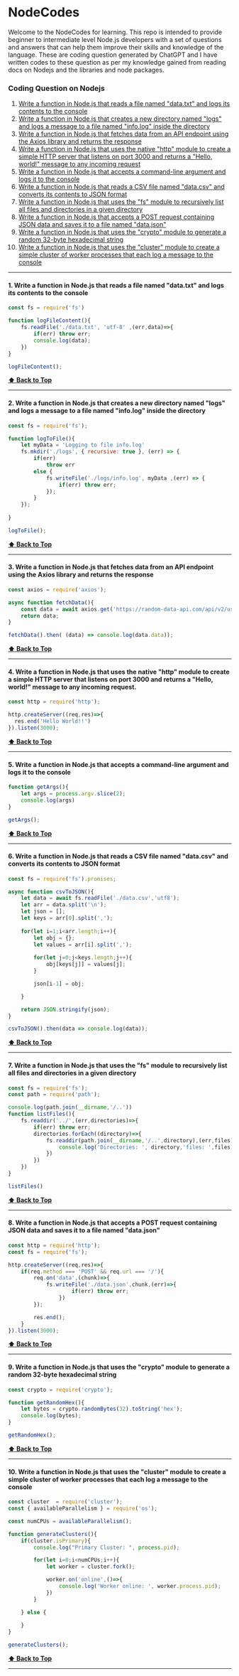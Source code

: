 # NodeCodes

Welcome to the NodeCodes for learning. This repo is intended to provide beginner to intermediate level Node.js developers with a set of questions and answers that can help them improve their skills and knowledge of the language. These are coding question generated by ChatGPT and I have written codes to these question as per my knowledge gained from reading docs on Nodejs and the libraries and node packages.

### Coding Question on Nodejs

1. [Write a function in Node.js that reads a file named "data.txt" and logs its contents to the console](#1-write-a-function-in-nodejs-that-reads-a-file-named-datatxt-and-logs-its-contents-to-the-console)
2. [Write a function in Node.js that creates a new directory named "logs" and logs a message to a file named "info.log" inside the directory](#2-write-a-function-in-nodejs-that-creates-a-new-directory-named-logs-and-logs-a-message-to-a-file-named-infolog-inside-the-directory)
3. [Write a function in Node.js that fetches data from an API endpoint using the Axios library and returns the response](#3-write-a-function-in-nodejs-that-fetches-data-from-an-api-endpoint-using-the-axios-library-and-returns-the-response)
4. [Write a function in Node.js that uses the native "http" module to create a simple HTTP server that listens on port 3000 and returns a "Hello, world!" message to any incoming request](#4-write-a-function-in-nodejs-that-uses-the-native-http-module-to-create-a-simple-http-server-that-listens-on-port-3000-and-returns-a-hello-world-message-to-any-incoming-request)
5. [Write a function in Node.js that accepts a command-line argument and logs it to the console](#5-write-a-function-in-nodejs-that-accepts-a-command-line-argument-and-logs-it-to-the-console)
6. [Write a function in Node.js that reads a CSV file named "data.csv" and converts its contents to JSON format](#6-write-a-function-in-nodejs-that-reads-a-csv-file-named-datacsv-and-converts-its-contents-to-json-format)
7. [Write a function in Node.js that uses the "fs" module to recursively list all files and directories in a given directory](#7-write-a-function-in-nodejs-that-uses-the-fs-module-to-recursively-list-all-files-and-directories-in-a-given-directory)
8. [Write a function in Node.js that accepts a POST request containing JSON data and saves it to a file named "data.json"](#8-write-a-function-in-nodejs-that-accepts-a-post-request-containing-json-data-and-saves-it-to-a-file-named-datajson)
9. [Write a function in Node.js that uses the "crypto" module to generate a random 32-byte hexadecimal string](#9-write-a-function-in-nodejs-that-uses-the-crypto-module-to-generate-a-random-32-byte-hexadecimal-string)
10. [Write a function in Node.js that uses the "cluster" module to create a simple cluster of worker processes that each log a message to the console](#10-write-a-function-in-nodejs-that-uses-the-cluster-module-to-create-a-simple-cluster-of-worker-processes-that-each-log-a-message-to-the-console)
___
#### 1. Write a function in Node.js that reads a file named "data.txt" and logs its contents to the console
```js
const fs = require('fs')

function logFileContent(){
    fs.readFile('./data.txt', 'utf-8' ,(err,data)=>{
        if(err) throw err;
        console.log(data);
    })
}

logFileContent();
```
**[⬆ Back to Top](#coding-question-on-nodejs)**
___
#### 2. Write a function in Node.js that creates a new directory named "logs" and logs a message to a file named "info.log" inside the directory
```js 
const fs = require('fs');

function logToFile(){
    let myData = 'Logging to file info.log'
    fs.mkdir('./logs', { recursive: true }, (err) => {
        if(err) 
            throw err
        else {
            fs.writeFile('./logs/info.log', myData ,(err) => {
                if(err) throw err;
            });
        }
    });
    
}

logToFile();
```
**[⬆ Back to Top](#coding-question-on-nodejs)**
___
#### 3. Write a function in Node.js that fetches data from an API endpoint using the Axios library and returns the response
```js
const axios = require('axios');

async function fetchData(){
    const data = await axios.get('https://random-data-api.com/api/v2/users');
    return data;
}

fetchData().then( (data) => console.log(data.data));
```
**[⬆ Back to Top](#coding-question-on-nodejs)**
___
#### 4. Write a function in Node.js that uses the native "http" module to create a simple HTTP server that listens on port 3000 and returns a "Hello, world!" message to any incoming request.
```js
const http = require('http');

http.createServer((req,res)=>{
  res.end('Hello World!!')
}).listen(3000);
```
**[⬆ Back to Top](#coding-question-on-nodejs)**
___
#### 5. Write a function in Node.js that accepts a command-line argument and logs it to the console
```js
function getArgs(){
    let args = process.argv.slice(2);
    console.log(args)
}

getArgs();
```
**[⬆ Back to Top](#coding-question-on-nodejs)**
___
#### 6. Write a function in Node.js that reads a CSV file named "data.csv" and converts its contents to JSON format
```js
const fs = require('fs').promises;

async function csvToJSON(){
    let data = await fs.readFile('./data.csv','utf8');
    let arr = data.split('\n');
    let json = [];
    let keys = arr[0].split(',');
    
    for(let i=1;i<arr.length;i++){
        let obj = {};
        let values = arr[i].split(',');
        
        for(let j=0;j<keys.length;j++){
            obj[keys[j]] = values[j];
        }

        json[i-1] = obj;

    }

    return JSON.stringify(json);
}

csvToJSON().then(data => console.log(data));
```
**[⬆ Back to Top](#coding-question-on-nodejs)**
___
#### 7. Write a function in Node.js that uses the "fs" module to recursively list all files and directories in a given directory
```js
const fs = require('fs');
const path = require('path');

console.log(path.join(__dirname,'/..'))
function listFiles(){
    fs.readdir('../',(err,directories)=>{
        if(err) throw err;
        directories.forEach((directory)=>{
            fs.readdir(path.join(__dirname,'/..',directory),(err,files)=>{
                console.log('Directories: ', directory,'files: ',files);
            })
        })
    })
}

listFiles()
```
**[⬆ Back to Top](#coding-question-on-nodejs)**
___
#### 8. Write a function in Node.js that accepts a POST request containing JSON data and saves it to a file named "data.json"
```js
const http = require('http');
const fs = require('fs');

http.createServer((req,res)=>{
    if(req.method === 'POST' && req.url === '/'){
        req.on('data',(chunk)=>{
            fs.writeFile('./data.json',chunk,(err)=>{
                    if(err) throw err;
                })
        });

        res.end();
    }
}).listen(3000);
```
**[⬆ Back to Top](#coding-question-on-nodejs)**
___
#### 9. Write a function in Node.js that uses the "crypto" module to generate a random 32-byte hexadecimal string
```js
const crypto = require('crypto');

function getRandomHex(){
    let bytes = crypto.randomBytes(32).toString('hex');
    console.log(bytes);
}

getRandomHex();
```
**[⬆ Back to Top](#coding-question-on-nodejs)**
___
#### 10. Write a function in Node.js that uses the "cluster" module to create a simple cluster of worker processes that each log a message to the console
```js
const cluster  = require('cluster');
const { availableParallelism } = require('os');

const numCPUs = availableParallelism();

function generateClusters(){
    if(cluster.isPrimary){
        console.log("Primary Cluster: ", process.pid);

        for(let i=0;i<numCPUs;i++){
            let worker = cluster.fork();

            worker.on('online',()=>{
                console.log('Worker online: ', worker.process.pid);
            })
        }

    } else {
        
    }
}

generateClusters();
```
**[⬆ Back to Top](#coding-question-on-nodejs)**
___
